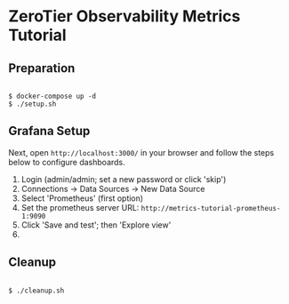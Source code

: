 # ZeroTier Observability Metrics Tutorial

## Preparation

```

$ docker-compose up -d
$ ./setup.sh

```

## Grafana Setup

Next, open `http://localhost:3000/` in your browser and follow the steps below to configure dashboards.

1. Login (admin/admin; set a new password or click 'skip')
2. Connections -> Data Sources -> New Data Source
3. Select 'Prometheus' (first option)
4. Set the prometheus server URL: `http://metrics-tutorial-prometheus-1:9090`
5. Click 'Save and test'; then 'Explore view'
6. 

## Cleanup

```

$ ./cleanup.sh

```
